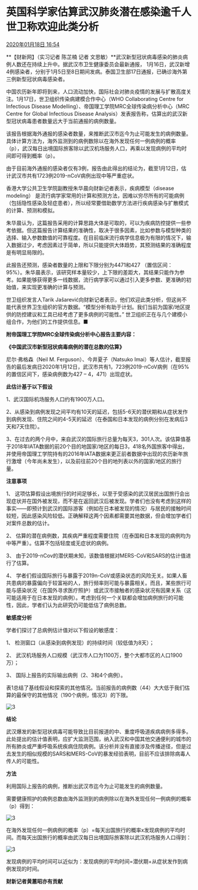 # 英国科学家估算武汉肺炎潜在感染逾千人 世卫称欢迎此类分析 

[2020年01月18日 16:54](http://m.caixin.com/m/2020-01-18/101505683.html)

**【财新网】（实习记者 陈芷楠 记者 文思敏）**武汉新型冠状病毒感染的肺炎病例人数还在持续上升中。据武汉市卫生健康委员会最新通报， 1月16日，武汉新增4例感染者，分别于1月5日至8日期间发病。泰国卫生部17日通报，已确诊海外第三例新型冠状病毒感染者。

中国农历新年即将到来，人口流动加快，国际社会对肺炎疫情的发展与扩散高度关注。1月17日，世卫组织传染病建模合作中心（WHO Collaborating Centre for Infectious Disease Modelling）、帝国理工学院MRC全球传染病分析中心（MRC Centre for Global Infectious Disease Analysis）发表报告称，估算出的武汉新型冠状病毒患者数量远大于当前通报的病例数量。

该报告根据海外通报的感染者数量，来推断武汉市迄今为止可能发生的病例数量。具体计算方法为，海外监测到的病例数除以在海外发现任何一例病例的概率（p），武汉每日出境国际旅客除以武汉机场服务人口，再乘以发现病例的平均时间即可得到概率（p）。

由于目前海外通报的感染者仅有3例，报告由此得出的结论为，截至1月12日，估计武汉市共有1723例2019-nCoV病例出现中等严重症状。

香港大学公共卫生学院副教授朱华晨向财新记者表示，疾病模型（disease modeling） 是流行病学家常用的计算和预测方法，因难以穷尽所有的可能病例（包括隐性感染及轻症患者），所以经常要借助数学方法进行疾病感染与扩散模式的计算、预测和模拟。

朱华晨认为，这篇报告采用的计算思路大体是可取的，可以为疾病防控提供一些参考依据。但这篇报告计算结果的准确性，取决于很多因素，比如参数与模型种类的选择、输入参数数值的可靠程度。在目前临床流行病学信息极为有限的情况下，输入数据过少，考虑因素过于简单，所以只能提供大体趋势，其预测结果的准确程度是有明显局限的。

此报告还预测，感染者数量的上限和下限分别为4471和427 （置信区间：95%）。朱华晨表示，该研究样本量较少，上下限的差距大，其结果只能作为参考。如果能够获得更多一线数据，流行病学家可以通过引入更多参数、更准确的初始值，来实现更准确的计算与预测。

世卫组织发言人Tarik Jašarević向财新记者表示，他们欢迎此类分析，但这尚不能代表世界卫生组织的官方数据。“模型分析有助于计划。我们当前为国家/地区提供的防控建议和工具已经考虑了更多病例的可能性。” 世卫组织正在与几个建模小组合作，为他们的工作提供信息。■

**附帝国理工学院MRC全球传染病分析中心报告主要内容：**

**《中国武汉市新型冠状病毒病例的潜在总数的估算》**

尼尔·弗格森（Neil M. Ferguson）、今井夏子（Natsuko Imai）等人估计，截至报告的最后发病日2020年1月12日，武汉市共有1，723例2019-nCoV病例（在95%的置信区间下，感染病例数为427 – 4，471）出现症状。

**此估计基于以下假设**

1、武汉国际机场服务人口约有1900万人口。

2、从感染到病例发现之间平均有10天的延迟，包括5-6天的潜伏期和从症状发作到病例发现、住院之间的4-5天的延迟（在泰国和日本发现的病例分别在发病后3天和7天住院）。

3、在过去的两个月中，来自武汉的国际旅行总量为每天3，301人次。该估算值基于2018年IATA数据的前20个目的地国家/地区的每日3，418名外国旅客中得出，并使用帝国理工学院持有的2016年IATA数据来更正前者数据中出现的农历新年旅行激增（今年尚未发生），以及前往前20个目的地列表以外的国家/地区的旅行量。

**注意事项**

1、 这项估算假设出境旅行的时间足够长，以至于受感染的武汉居民出国旅行会出现症状并在国外被发现，而不是在返回武汉后被发现。学者们也没有考虑到这样的事实——即预计到武汉的国际游客（例如在日本被发现的情况）与居民的接触时间较短，因此感染风险较低。正确解释这两个因素都需要其他数据，但会增加学者们对案件总数的估计。

2、 估算的潜在病例数，其疾病严重程度需要住院（在泰国和日本发现的病例均为中等严重）。估算不包括轻度或无症状的病例。

3、 由于2019-nCov的潜伏期未知，该数值根据对MERS-CoV和SARS的估计值进行了估算。

4、 学者们假设国际旅行与暴露于2019n-CoV或感染状态的风险无关。如果人畜共患病的暴露偏向于较富裕的人，旅行频率则可能与暴露相关。而且，某些旅行可能与感染状况（在国外寻求医疗照护）或武汉市接触者的感染状况有因果关系（这可能适用于在日本发现的病例）。考虑到任何一个关联都会增加病例旅行的可能性，因此，学者们认为此研究仍可能低估了病例总数。

**敏感度分析**

学者们探讨了总病例估计值对以下假设的敏感度：

1、 检测窗口（从感染到病例发现）的持续时间（较低值为8天）；

2、 武汉机场服务人口规模（武汉市人口为1100万，整个大都市区的人口1900万）；

3、 国际上报告的实际输出病例（2、3和4个病例）。

表1总结了基线假设和探索的其他情况。当前报告的病例数（44）大大低于我们估算的最保守的其他情况（190个病例，情况3）的下限。

![3](http://img.caixin.com/2020-01-18/1579337426782475.jpg)

**结论**

武汉爆发的新型冠状病毒可能导致比目前报道的中、重度呼吸道疾病病例多得多。此处提出的估计值表明，应扩大监测范围，纳入武汉和中国其他交通便利的城市的所有肺炎或严重呼吸系统疾病住院病例。该分析并没有直接涉及传播途径，但是过去发生的相似规模的SARS和MERS-CoV的暴发经验表明，目前不应该排除病毒人传人的可能性。

**方法**

利用国际上报告的病例，推断出武汉市迄今为止可能发生的病例数量。

需要健康照护的病例总数由海外监测到的病例除以在海外发现任何一例病例的概率（p）得到：

![3](http://img.caixin.com/2020-01-18/1579337440339094.jpg)

在海外发现任何一例病例的概率（p）=每天出国旅行的概率x发现病例的平均时间。而每天出国旅行的概率由武汉每日出境国际旅客除以武汉机场服务人口得到：

![3](http://img.caixin.com/2020-01-18/1579337449843157.jpg)

发现病例的平均时间可以近似为：发现病例的平均时间=潜伏期+从症状发作到病例发现的时间。

**财新记者黄蕙昭亦有贡献**